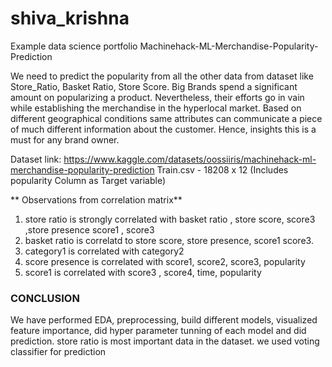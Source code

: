 # shiva_krishna
Example data science portfolio
Machinehack-ML-Merchandise-Popularity-Prediction


We need to predict the popularity from all the other data from dataset like Store_Ratio, Basket Ratio, Store Score. 
Big Brands spend a significant amount on popularizing a product.  Nevertheless, their efforts go in vain while establishing the merchandise in the hyperlocal market. Based on different geographical conditions same attributes can communicate a piece of much different information about the customer. Hence, insights this is a must for any brand owner.

Dataset link: https://www.kaggle.com/datasets/oossiiris/machinehack-ml-merchandise-popularity-prediction
Train.csv - 18208 x 12  (Includes popularity Column as Target variable)

** Observations from correlation matrix**

1. store ratio is strongly correlated with basket ratio , store score, score3 ,store presence score1 , score3
2. basket ratio is correlatd to store score, store presence, score1 score3.
3. category1 is correlated with category2
4. score presence is correlated with score1, score2, score3, popularity
5. score1 is correlated with score3 , score4, time, popularity

### CONCLUSION

We have performed EDA, preprocessing, build different models, visualized feature importance, did hyper parameter tunning of each model and did prediction.
store ratio is most important data in the dataset.
we used  voting classifier for prediction
